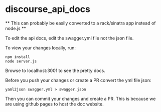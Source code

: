 # discourse_api_docs

** This can probably be easily converted to a rack/sinatra app instead of
node.js **

To edit the api docs, edit the swagger.yml file not the json file.

To view your changes locally, run:

```
npm install
node server.js
```

Browse to localhost:3001 to see the pretty docs.

Before you push your changes or create a PR convert the yml file json:

```
yaml2json swagger.yml > swagger.json
```

Then you can commit your changes and create a PR. This is because we are using
github pages to host the doc website.
